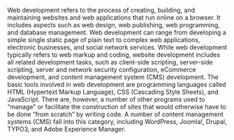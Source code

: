 Web development refers to the process of creating, building, and maintaining websites and web applications that run online on a browser. 
It includes aspects such as web design, web publishing, web programming, and database management.
Web development can range from developing a simple single static page of plain text to complex web applications, electronic businesses, and social network services.
While web development typically refers to web markup and coding, website development includes all related development tasks, such as client-side scripting, server-side scripting, server and network security configuration, eCommerce development, and content management system (CMS) development.
The basic tools involved in web development are programming languages called HTML (Hypertext Markup Language), CSS (Cascading Style Sheets), and JavaScript.
There are, however, a number of other programs used to “manage” or facilitate the construction of sites that would otherwise have to be done “from scratch” by writing code.
A number of content management systems (CMS) fall into this category, including WordPress, Joomla!, Drupal, TYPO3, and Adobe Experience Manager.
